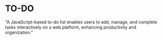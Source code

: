 # TO-DO
"A JavaScript-based to-do list enables users to add, manage, and complete tasks interactively on a web platform, enhancing productivity and organization."
